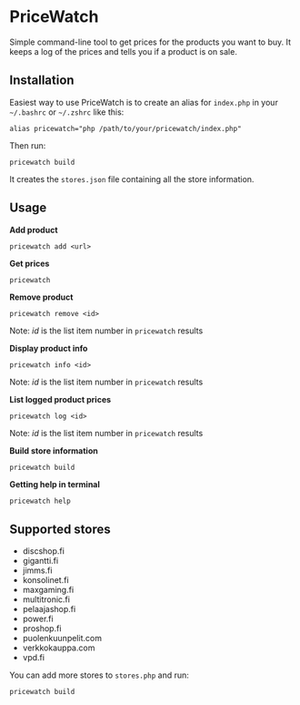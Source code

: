 # PriceWatch

Simple command-line tool to get prices for the products you want to buy. It keeps a log of the prices and tells you if a product is on sale.

## Installation

Easiest way to use PriceWatch is to create an alias for ```index.php``` in your ```~/.bashrc``` or ```~/.zshrc``` like this:

```shell
alias pricewatch="php /path/to/your/pricewatch/index.php"
```

Then run:

```shell
pricewatch build
```

It creates the ```stores.json``` file containing all the store information.

## Usage

**Add product**

```shell
pricewatch add <url>
```

**Get prices**

```powershell
pricewatch
```

**Remove product**

```shell
pricewatch remove <id>
```

Note: *id* is the list item number in ```pricewatch``` results

**Display product info**

```shell
pricewatch info <id>
```

Note: *id* is the list item number in ```pricewatch``` results

**List logged product prices**

```shell
pricewatch log <id>
```

Note: *id* is the list item number in ```pricewatch``` results

**Build store information**

```shell
pricewatch build
```

**Getting help in terminal**

```shell
pricewatch help
```

## Supported stores

- discshop.fi
- gigantti.fi
- jimms.fi
- konsolinet.fi
- maxgaming.fi
- multitronic.fi
- pelaajashop.fi
- power.fi
- proshop.fi
- puolenkuunpelit.com
- verkkokauppa.com
- vpd.fi

You can add more stores to ```stores.php``` and run:

```shell
pricewatch build
```

